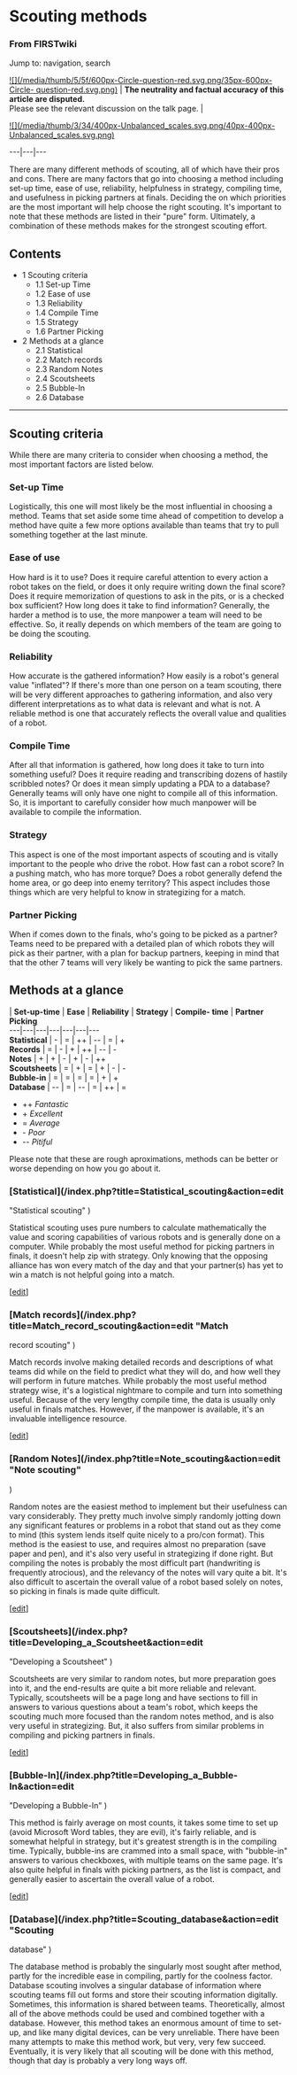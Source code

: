 # Scouting methods

### From FIRSTwiki

Jump to: navigation, search

[![](/media/thumb/5/5f/600px-Circle-question-red.svg.png/35px-600px-Circle-
question-red.svg.png)](Image:600px-Circle-question-red.svg.png "" )
| **The neutrality and factual accuracy of this article are disputed.**  
Please see the relevant discussion on the talk page. |

[![](/media/thumb/3/34/400px-Unbalanced_scales.svg.png/40px-400px-
Unbalanced_scales.svg.png)](Image:400px-Unbalanced_scales.svg.png
"" )  
  
---|---|---  
  
  
There are many different methods of scouting, all of which have their pros and
cons. There are many factors that go into choosing a method including set-up
time, ease of use, reliability, helpfulness in strategy, compiling time, and
usefulness in picking partners at finals. Deciding the on which priorities are
the most important will help choose the right scouting. It's important to note
that these methods are listed in their "pure" form. Ultimately, a combination
of these methods makes for the strongest scouting effort.

## Contents

  * 1 Scouting criteria
    * 1.1 Set-up Time
    * 1.2 Ease of use
    * 1.3 Reliability
    * 1.4 Compile Time
    * 1.5 Strategy
    * 1.6 Partner Picking
  * 2 Methods at a glance
    * 2.1 Statistical
    * 2.2 Match records
    * 2.3 Random Notes
    * 2.4 Scoutsheets
    * 2.5 Bubble-In
    * 2.6 Database  
---  
  

## Scouting criteria

While there are many criteria to consider when choosing a method, the most
important factors are listed below.


### Set-up Time

Logistically, this one will most likely be the most influential in choosing a
method. Teams that set aside some time ahead of competition to develop a
method have quite a few more options available than teams that try to pull
something together at the last minute.


### Ease of use

How hard is it to use? Does it require careful attention to every action a
robot takes on the field, or does it only require writing down the final
score? Does it require memorization of questions to ask in the pits, or is a
checked box sufficient? How long does it take to find information? Generally,
the harder a method is to use, the more manpower a team will need to be
effective. So, it really depends on which members of the team are going to be
doing the scouting.


### Reliability

How accurate is the gathered information? How easily is a robot's general
value "inflated"? If there's more than one person on a team scouting, there
will be very different approaches to gathering information, and also very
different interpretations as to what data is relevant and what is not. A
reliable method is one that accurately reflects the overall value and
qualities of a robot.


### Compile Time

After all that information is gathered, how long does it take to turn into
something useful? Does it require reading and transcribing dozens of hastily
scribbled notes? Or does it mean simply updating a PDA to a database?
Generally teams will only have one night to compile all of this information.
So, it is important to carefully consider how much manpower will be available
to compile the information.


### Strategy

This aspect is one of the most important aspects of scouting and is vitally
important to the people who drive the robot. How fast can a robot score? In a
pushing match, who has more torque? Does a robot generally defend the home
area, or go deep into enemy territory? This aspect includes those things which
are very helpful to know in strategizing for a match.


### Partner Picking

When if comes down to the finals, who's going to be picked as a partner? Teams
need to be prepared with a detailed plan of which robots they will pick as
their partner, with a plan for backup partners, keeping in mind that that the
other 7 teams will very likely be wanting to pick the same partners.


## Methods at a glance

| **Set-up-time** | **Ease** | **Reliability** | **Strategy** | **Compile-
time** | **Partner Picking**  
---|---|---|---|---|---|---  
**Statistical** | - | = | ++ | \-- | = | +  
**Records** | = | - | + | ++ | \-- | -  
**Notes** | + | + | - | + | - | ++  
**Scoutsheets** | = | + | = | + | - | -  
**Bubble-in** | = | = | = | = | + | +  
**Database** | \-- | = | \-- | = | ++ | =  
  
  * ++ _Fantastic_
  * \+ _Excellent_
  * = _Average_
  * \- _Poor_
  * \-- _Pitiful_

Please note that these are rough aproximations, methods can be better or worse
depending on how you go about it.


### [Statistical](/index.php?title=Statistical_scouting&action=edit
"Statistical scouting" )

Statistical scouting uses pure numbers to calculate mathematically the value
and scoring capabilities of various robots and is generally done on a
computer. While probably the most useful method for picking partners in
finals, it doesn't help zip with strategy. Only knowing that the opposing
alliance has won every match of the day and that your partner(s) has yet to
win a match is not helpful going into a match.

[[edit](/index.php?title=Scouting_methods&action=edit&section=10 "Edit
section: Match records" )]

### [Match records](/index.php?title=Match_record_scouting&action=edit "Match
record scouting" )

Match records involve making detailed records and descriptions of what teams
did while on the field to predict what they will do, and how well they will
perform in future matches. While probably the most useful method strategy
wise, it's a logistical nightmare to compile and turn into something useful.
Because of the very lengthy compile time, the data is usually only useful in
finals matches. However, if the manpower is available, it's an invaluable
intelligence resource.

[[edit](/index.php?title=Scouting_methods&action=edit&section=11 "Edit
section: Random Notes" )]

### [Random Notes](/index.php?title=Note_scouting&action=edit "Note scouting"
)

Random notes are the easiest method to implement but their usefulness can vary
considerably. They pretty much involve simply randomly jotting down any
significant features or problems in a robot that stand out as they come to
mind (this system lends itself quite nicely to a pro/con format). This method
is the easiest to use, and requires almost no preparation (save paper and
pen), and it's also very useful in strategizing if done right. But compiling
the notes is probably the most difficult part (handwriting is frequently
atrocious), and the relevancy of the notes will vary quite a bit. It's also
difficult to ascertain the overall value of a robot based solely on notes, so
picking in finals is made quite difficult.

[[edit](/index.php?title=Scouting_methods&action=edit&section=12 "Edit
section: Scoutsheets" )]

### [Scoutsheets](/index.php?title=Developing_a_Scoutsheet&action=edit
"Developing a Scoutsheet" )

Scoutsheets are very similar to random notes, but more preparation goes into
it, and the end-results are quite a bit more reliable and relevant. Typically,
scoutsheets will be a page long and have sections to fill in answers to
various questions about a team's robot, which keeps the scouting much more
focused than the random notes method, and is also very useful in strategizing.
But, it also suffers from similar problems in compiling and picking partners
in finals.

[[edit](/index.php?title=Scouting_methods&action=edit&section=13 "Edit
section: Bubble-In" )]

### [Bubble-In](/index.php?title=Developing_a_Bubble-In&action=edit
"Developing a Bubble-In" )

This method is fairly average on most counts, it takes some time to set up
(avoid Microsoft Word tables, they are evil), it's fairly reliable, and is
somewhat helpful in strategy, but it's greatest strength is in the compiling
time. Typically, bubble-ins are crammed into a small space, with "bubble-in"
answers to various checkboxes, with multiple teams on the same page. It's also
quite helpful in finals with picking partners, as the list is compact, and
generally easier to ascertain the overall value of a robot.

[[edit](/index.php?title=Scouting_methods&action=edit&section=14 "Edit
section: Database" )]

### [Database](/index.php?title=Scouting_database&action=edit "Scouting
database" )

The database method is probably the singularly most sought after method,
partly for the incredible ease in compiling, partly for the coolness factor.
Database scouting involves a singular database of information where scouting
teams fill out forms and store their scouting information digitally.
Sometimes, this information is shared between teams. Theoretically, almost all
of the above methods could be used and combined together with a database.
However, this method takes an enormous amount of time to set-up, and like many
digital devices, can be very unreliable. There have been many attempts to make
this method work, but very, very few succeed. Eventually, it is very likely
that all scouting will be done with this method, though that day is probably a
very long ways off.

